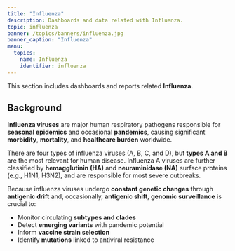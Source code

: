 ```yaml
---
title: "Influenza"
description: Dashboards and data related with Influenza.
topic: influenza
banner: /topics/banners/influenza.jpg
banner_caption: "Influenza"
menu:
  topics:
    name: Influenza
    identifier: influenza
---
```


This section includes dashboards and reports related **Influenza**.

## Background

**Influenza viruses** are major human respiratory pathogens responsible for **seasonal epidemics** and occasional **pandemics**, causing significant **morbidity**, **mortality**, and **healthcare burden** worldwide.

There are four types of influenza viruses (A, B, C, and D), but **types A and B** are the most relevant for human disease. Influenza A viruses are further classified by **hemagglutinin (HA)** and **neuraminidase (NA)** surface proteins (e.g., H1N1, H3N2), and are responsible for most severe outbreaks.

Because influenza viruses undergo **constant genetic changes** through **antigenic drift** and, occasionally, **antigenic shift**, **genomic surveillance** is crucial to:

- Monitor circulating **subtypes and clades**
- Detect **emerging variants** with pandemic potential
- Inform **vaccine strain selection**
- Identify **mutations** linked to antiviral resistance
